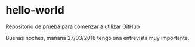 # hello-world
Repositorio de prueba para comenzar a utilizar GitHub

Buenas noches, mañana 27/03/2018 tengo una entrevista muy importante.
